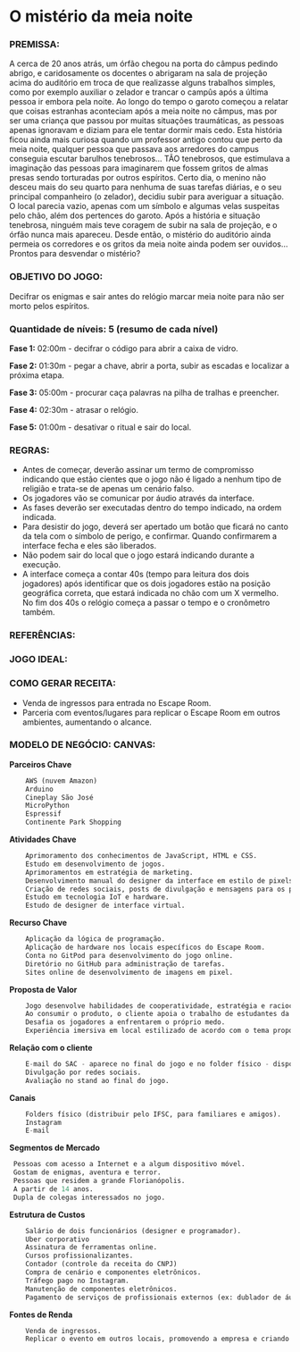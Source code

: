 # O mistério da meia noite

### **PREMISSA:**
A cerca de 20 anos atrás, um órfão chegou na porta do câmpus pedindo abrigo, e caridosamente os docentes o abrigaram na sala de projeção acima do auditório em troca de que realizasse alguns trabalhos simples, como por exemplo auxiliar o zelador e trancar o campûs após a última pessoa ir embora pela noite.
Ao longo do tempo o garoto começou a relatar que coisas estranhas aconteciam após a meia noite no câmpus, mas por ser uma criança que passou por muitas situações traumáticas, as pessoas apenas ignoravam e diziam para ele tentar dormir mais cedo.
Esta história ficou ainda mais curiosa quando um  professor antigo contou que perto da meia noite, qualquer pessoa que passava aos arredores do campus conseguia escutar barulhos tenebrosos… TÃO tenebrosos, que estimulava a imaginação das pessoas para imaginarem que fossem gritos de almas presas sendo torturadas por outros espíritos.
Certo dia, o menino não desceu mais do seu quarto para nenhuma de suas tarefas diárias, e o seu principal companheiro (o zelador), decidiu subir para averiguar a situação. O local parecia vazio, apenas com um símbolo e algumas velas suspeitas pelo chão, além dos pertences do garoto. Após a história e situação tenebrosa, ninguém mais teve coragem de subir na sala de projeção, e o órfão nunca mais apareceu.
Desde então, o mistério do auditório ainda permeia os corredores e os gritos da meia noite ainda podem ser ouvidos… 
Prontos para desvendar o mistério?

### **OBJETIVO DO JOGO:**
Decifrar os enigmas e sair antes do relógio marcar meia noite para não ser morto pelos espíritos.


### **Quantidade de níveis: 5 (resumo de cada nível)**
**Fase 1:** 02:00m - decifrar o código para abrir a caixa de vidro.

**Fase 2:** 01:30m - pegar a chave, abrir a porta, subir as escadas e localizar a próxima etapa.

**Fase 3:** 05:00m - procurar caça palavras na pilha de tralhas e preencher.

**Fase 4:** 02:30m - atrasar o relógio.

**Fase 5:** 01:00m - desativar o ritual e sair do local.


### **REGRAS:**
- Antes de começar, deverão assinar um termo de compromisso indicando que estão cientes que o jogo não é ligado a nenhum tipo de religião e trata-se de apenas um cenário falso.
- Os jogadores vão se comunicar por áudio através da interface.
- As fases deverão ser executadas dentro do tempo indicado, na ordem indicada.
- Para desistir do jogo, deverá ser apertado um botão que ficará no canto da tela com o símbolo de perigo, e confirmar. Quando confirmarem a interface fecha e eles são liberados.
- Não podem sair do local que o jogo estará indicando durante a execução.
- A interface começa a contar 40s (tempo para leitura dos dois jogadores) após identificar que os dois jogadores estão na posição geográfica correta, que estará indicada no chão com um X vermelho. No fim dos 40s o relógio começa a passar o tempo e o cronômetro também.


### **REFERÊNCIAS:**

### **JOGO IDEAL:**

### **COMO GERAR RECEITA:**
- Venda de ingressos para entrada no Escape Room.
- Parceria com eventos/lugares para replicar o Escape Room em outros ambientes, aumentando o alcance.

### **MODELO DE NEGÓCIO: CANVAS:**

**Parceiros Chave**
```python
    AWS (nuvem Amazon)
    Arduino
    Cineplay São José
    MicroPython
    Espressif
    Continente Park Shopping
```

**Atividades Chave**
```python
    Aprimoramento dos conhecimentos de JavaScript, HTML e CSS.
    Estudo em desenvolvimento de jogos.
    Aprimoramentos em estratégia de marketing.
    Desenvolvimento manual do designer da interface em estilo de pixels.
    Criação de redes sociais, posts de divulgação e mensagens para os potenciais usuários.
    Estudo em tecnologia IoT e hardware.
    Estudo de designer de interface virtual.
```

**Recurso Chave**
```python
    Aplicação da lógica de programação.
    Aplicação de hardware nos locais específicos do Escape Room.
    Conta no GitPod para desenvolvimento do jogo online.
    Diretório no GitHub para administração de tarefas.
    Sites online de desenvolvimento de imagens em pixel.
 ```
    
**Proposta de Valor**
```python
    Jogo desenvolve habilidades de cooperatividade, estratégia e raciocínio lógico.
    Ao consumir o produto, o cliente apoia o trabalho de estudantes da rede federal
    Desafia os jogadores a enfrentarem o próprio medo.
    Experiência imersiva em local estilizado de acordo com o tema proposto.
```

**Relação com o cliente**
```python
    E-mail do SAC - aparece no final do jogo e no folder físico - disponível (para elogios, relatos de bug, críticas, etc).
    Divulgação por redes sociais.
    Avaliação no stand ao final do jogo.
```

**Canais**
```python
    Folders físico (distribuir pelo IFSC, para familiares e amigos).
    Instagram
    E-mail
```

**Segmentos de Mercado**
   ```python
    Pessoas com acesso a Internet e a algum dispositivo móvel.
    Gostam de enigmas, aventura e terror.
    Pessoas que residem a grande Florianópolis.
    A partir de 14 anos.
    Dupla de colegas interessados no jogo.

   ```
**Estrutura de Custos**
```python
    Salário de dois funcionários (designer e programador).
    Uber corporativo
    Assinatura de ferramentas online.
    Cursos profissionalizantes.
    Contador (controle da receita do CNPJ)
    Compra de cenário e componentes eletrônicos.
    Tráfego pago no Instagram.
    Manutenção de componentes eletrônicos.
    Pagamento de serviços de profissionais externos (ex: dublador de áudio).
```

**Fontes de Renda**
```python
    Venda de ingressos.
    Replicar o evento em outros locais, promovendo a empresa e criando parcerias.
```